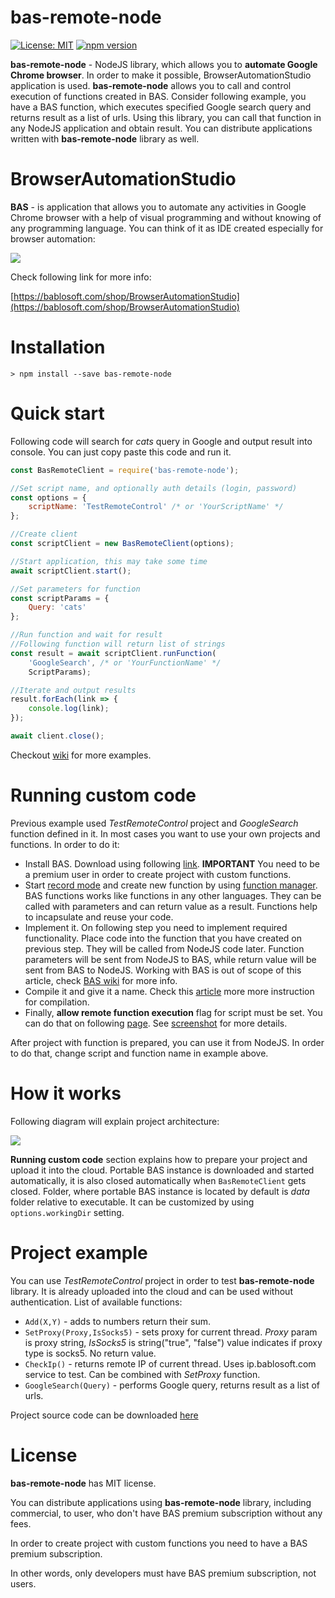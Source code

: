 # bas-remote-node

[![License: MIT](https://img.shields.io/badge/License-MIT-yellow.svg)](https://opensource.org/licenses/MIT)
[![npm version](https://badge.fury.io/js/bas-remote-node.svg)](https://badge.fury.io/js/bas-remote-node)

**bas-remote-node** - NodeJS library, which allows you to **automate Google Chrome browser**. In order to make it possible, BrowserAutomationStudio application is used. **bas-remote-node** allows you to call and control execution of functions created in BAS. Consider following example, you have a BAS function, which executes specified Google search query and returns result as a list of urls. Using this library, you can call that function in any NodeJS application and obtain result. You can distribute applications written with **bas-remote-node** library as well.


# BrowserAutomationStudio

**BAS** - is application that allows you to automate any activities in Google Chrome browser with a help of visual programming and without knowing of any programming language. You can think of it as IDE created especially for browser automation:

![](https://bablosoft.com/landing2/screen-bas.png)

Check following link for more info:

[https://bablosoft.com/shop/BrowserAutomationStudio](https://bablosoft.com/shop/BrowserAutomationStudio)


# Installation

```
> npm install --save bas-remote-node
```

# Quick start

Following code will search for _cats_ query in Google and output result into console. You can just copy paste this code and run it.

```js
const BasRemoteClient = require('bas-remote-node');

//Set script name, and optionally auth details (login, password) 
const options = {
    scriptName: 'TestRemoteControl' /* or 'YourScriptName' */
};

//Create client
const scriptClient = new BasRemoteClient(options);

//Start application, this may take some time
await scriptClient.start();

//Set parameters for function
const scriptParams = {
    Query: 'cats'
};

//Run function and wait for result
//Following function will return list of strings
const result = await scriptClient.runFunction(
    'GoogleSearch', /* or 'YourFunctionName' */
    ScriptParams);

//Iterate and output results
result.forEach(link => {
    console.log(link);
});

await client.close();
```

Checkout [wiki](https://github.com/CheshireCaat/bas-remote-node/wiki) for more examples.


# Running custom code

Previous example used _TestRemoteControl_ project and _GoogleSearch_ function defined in it. In most cases you want to use your own projects and functions. In order to do it:

* Install BAS. Download using following [link](https://bablosoft.com/shop/BrowserAutomationStudio#download). **IMPORTANT** You need to be a premium user in order to create project with custom functions.
* Start [record mode](https://i.imgur.com/JrV7ua5.png) and create new function by using [function manager](https://i.imgur.com/yAjLu8v.png). BAS functions works like functions in any other languages. They can be called with parameters and can return value as a result. Functions help to incapsulate and reuse your code.
* Implement it. On following step you need to implement required functionality. Place code into the function that you have created on previous step. They will be called from NodeJS code later. Function parameters will be sent from NodeJS to BAS, while return value will be sent from BAS to NodeJS. Working with BAS is out of scope of this article, check [BAS wiki](https://wiki.bablosoft.com/doku.php) for more info.
* Compile it and give it a name. Check this [article](https://wiki.bablosoft.com/doku.php?id=how_to_protect_your_script) more more instruction for compilation.
* Finally, **allow remote function execution** flag for script must be set. You can do that on following [page](https://bablosoft.com/bas/scripts). See [screenshot](https://i.imgur.com/BrkefIT.png) for more details.

After project with function is prepared, you can use it from NodeJS. In order to do that, change script and function name in example above.

# How it works

Following diagram will explain project architecture:

![](https://i.imgur.com/9lfF3EJ.png)

**Running custom code** section explains how to prepare your project and upload it into the cloud. Portable BAS instance is downloaded and started automatically, it is also closed automatically when ```BasRemoteClient``` gets closed. Folder, where portable BAS instance is located by default is _data_ folder relative to executable. It can be customized by using ```options.workingDir``` setting.


# Project example

You can use _TestRemoteControl_ project in order to test **bas-remote-node** library. It is already uploaded into the cloud and can be used without authentication. List of available functions:

* ```Add(X,Y)``` - adds to numbers return their sum.
* ```SetProxy(Proxy,IsSocks5)``` - sets proxy for current thread. _Proxy_ param is proxy string, _IsSocks5_ is string("true", "false") value indicates if proxy type is socks5. No return value.
* ```CheckIp()``` - returns remote IP of current thread. Uses ip.bablosoft.com service to test. Can be combined with _SetProxy_ function.
* ```GoogleSearch(Query)``` - performs Google query, returns result as a list of urls.


Project source code can be downloaded [here](https://drive.google.com/uc?id=1WQYzm-XaZhXUBWQYMM5T-sZ_tdcSfAwS&export=download)

# License

**bas-remote-node** has MIT license.

You can distribute applications using **bas-remote-node** library, including commercial, to user, who don't have BAS premium subscription without any fees.

In order to create project with custom functions you need to have a BAS premium subscription.

In other words, only developers must have BAS premium subscription, not users.

